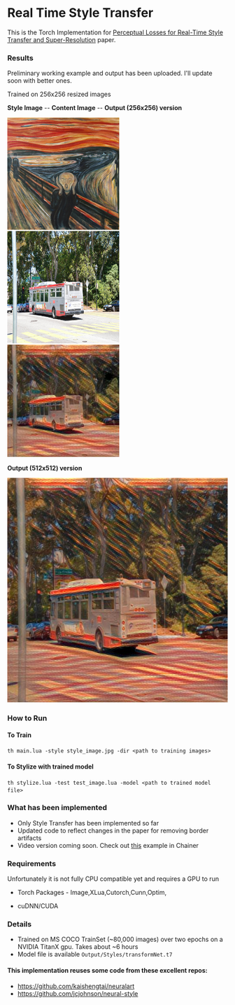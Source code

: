 # Real Time Style Transfer 

This is the Torch Implementation for [Perceptual Losses for Real-Time Style Transfer and Super-Resolution](http://cs.stanford.edu/people/jcjohns/papers/eccv16/JohnsonECCV16.pdf) paper. 

### Results

Preliminary working example and output has been uploaded. I'll update soon with better ones.

Trained on 256x256 resized images

**Style Image** -- **Content Image** -- **Output (256x256) version** 

<img src="https://github.com/hashbangCoder/Real-Time-Style-Transfer/blob/master/style_image.jpg?raw=true" width="256" height="256">
<img src="https://github.com/hashbangCoder/Real-Time-Style-Transfer/blob/master/test_image.jpg?raw=true" width="256" height="256">
<img src="https://github.com/hashbangCoder/Real-Time-Style-Transfer/blob/master/Output_1/testOutIterend.jpg?raw=true" width="256" height="256">

**Output (512x512) version**

<img src="https://github.com/hashbangCoder/Real-Time-Style-Transfer/blob/master/Stylizations/Stylize_test.jpg?raw=true" width="512" height="512">

### How to Run

#### To Train

`th main.lua -style style_image.jpg -dir <path to training images>`

####  To Stylize with trained model

`th stylize.lua -test test_image.lua -model <path to trained model file> `


### What has been implemented
- Only Style Transfer has been implemented so far
- Updated code to reflect changes in the paper for removing border artifacts
- Video version coming soon. Check out [this](https://www.youtube.com/watch?v=h0jH0bJIvcM&feature=youtu.be) example in Chainer



### Requirements

Unfortunately it is not fully CPU compatible yet and requires a GPU to run

- Torch Packages - Image,XLua,Cutorch,Cunn,Optim,

- cuDNN/CUDA



### Details
- Trained on MS COCO TrainSet (~80,000 images) over two epochs on a NVIDIA TitanX gpu. Takes about ~6 hours
- Model file is available `Output/Styles/transformNet.t7`




#### This implementation reuses some code from these excellent repos:
- https://github.com/kaishengtai/neuralart
- https://github.com/jcjohnson/neural-style


